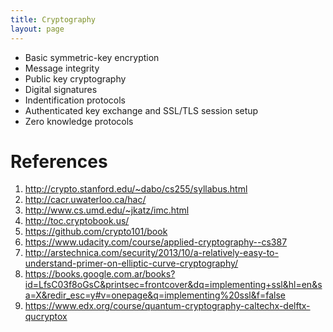 ```yaml
---
title: Cryptography
layout: page
---
```


- Basic symmetric-key encryption
- Message integrity
- Public key cryptography
- Digital signatures
- Indentification protocols
- Authenticated key exchange and SSL/TLS session setup
- Zero knowledge protocols

# References

1. http://crypto.stanford.edu/~dabo/cs255/syllabus.html
1. http://cacr.uwaterloo.ca/hac/
1. http://www.cs.umd.edu/~jkatz/imc.html
1. http://toc.cryptobook.us/
1. https://github.com/crypto101/book
1. https://www.udacity.com/course/applied-cryptography--cs387
1. http://arstechnica.com/security/2013/10/a-relatively-easy-to-understand-primer-on-elliptic-curve-cryptography/
1. https://books.google.com.ar/books?id=LfsC03f8oGsC&printsec=frontcover&dq=implementing+ssl&hl=en&sa=X&redir_esc=y#v=onepage&q=implementing%20ssl&f=false
1. https://www.edx.org/course/quantum-cryptography-caltechx-delftx-qucryptox




